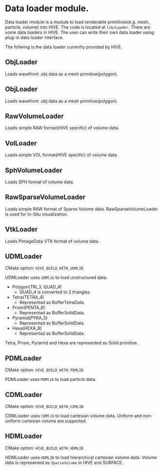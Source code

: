 # Data loader module.

Data loader module is a module to load renderable primitives(e.g. mesh, particle, volume) into HIVE.
The code is located at `lib/Loader`.
There are some data loaders in HIVE. The user can write their own data loader using plug-in data loader interface.

The follwing is the data loader currently provided by HIVE.

## ObjLoader

Loads wavefront .obj data as a mesh primitive(polygon).

## ObjLoader

Loads wavefront .obj data as a mesh primitive(polygon).

## RawVolumeLoader

Loads simple RAW format(HIVE specific) of volume data.

## VolLoader

Loads simple VOL format(HIVE specific) of volume data.

## SphVolumeLoader

Loads SPH format of volume data.

## RawSparseVolumeLoader

Loads simple RAW format of Sparse Volume data. RawSparseVolumeLoader is used for In-Situ visualization.

## VtkLoader

Loads PImageData VTK format of volume data.

## UDMLoader

CMake option: `HIVE_BUILD_WITH_UDMLIB`

UDMLoader uses `UDMlib` to load unstructured data.

* Polygon(TRI_3, QUAD_4)
  * QUAD_4 is converted to 2 triangles.
* Tetra(TETRA_4)
  * Representad as BufferTetraData.
* Prism(PENTA_6)
  * Representad as BufferSolidData.
* Pyramid(PYRA_5)
  * Representad as BufferSolidData.
* Hexa(HEXA_8)
  * Representad as BufferSolidData.

Tetra, Prism, Pyramid and Hexa are represented as Solid primitive.

## PDMLoader

CMake option: `HIVE_BUILD_WITH_PDMLIB`

PDMLoader uses `PDMlib` to load particle data.

## CDMLoader

CMake option: `HIVE_BUILD_WITH_CDMLIB`

CDMLoader uses `CDMlib` to load cartesian volume data.
Uniform and non-uniform cartesian volume are supported.

## HDMLoader

CMake option: `HIVE_BUILD_WITH_HDMLIB`

HDMLoader uses `HDMLIB` to load hierarchical cartesian volume data.
Volume data is represented as `SparseVolume` in HIVE and SURFACE.
